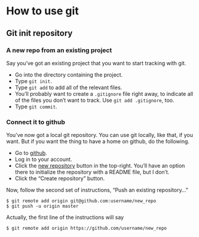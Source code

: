 # How to use git

## Git init repository

### A new repo from an existing project

Say you’ve got an existing project that you want to start tracking with git.

- Go into the directory containing the project.
- Type `git init`.
- Type `git add` to add all of the relevant files.
- You’ll probably want to create a `.gitignore` file right away, to indicate all of the files you don’t want to track. Use `git add .gitignore`, too.
- Type `git commit`.

### Connect it to github

You’ve now got a local git repository. You can use git locally, like that, if you want. But if you want the thing to have a home on github, do the following.

- Go to [github](https://github.com).
- Log in to your account.
- Click the [new repository](https://github.com/new) button in the top-right. You’ll have an option there to initialize the repository with a README file, but I don’t.
- Click the “Create repository” button.

Now, follow the second set of instructions, “Push an existing repository…”

```
$ git remote add origin git@github.com:username/new_repo
$ git push -u origin master
```

Actually, the first line of the instructions will say

```
$ git remote add origin https://github.com/username/new_repo
```